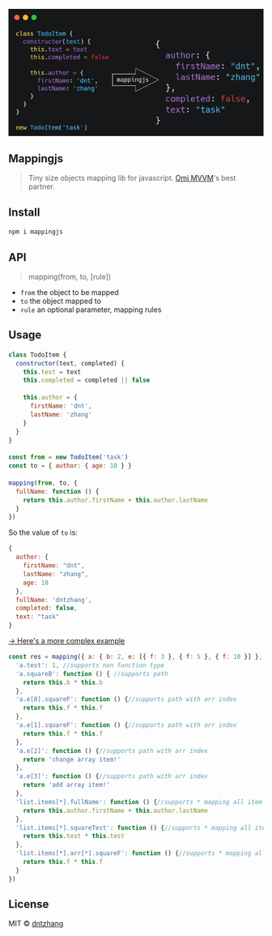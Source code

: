 <p align="center"><img src="../../assets/mappingjs.png" alt="mappingjs" /></p>

## Mappingjs

> Tiny size objects mapping lib for javascript. [Omi MVVM](https://github.com/Tencent/omi/blob/master/tutorial/omi-mvvm.md)'s best partner.

## Install

```js
npm i mappingjs
```

## API

> mapping(from, to, [rule])

* `from` the object to be mapped
* `to` the object mapped to
* `rule` an optional parameter, mapping rules

## Usage

```js
class TodoItem {
  constructor(text, completed) {
    this.text = text
    this.completed = completed || false

    this.author = {
      firstName: 'dnt',
      lastName: 'zhang'
    }
  }
}

const from = new TodoItem('task')
const to = { author: { age: 18 } }

mapping(from, to, {
  fullName: function () {
    return this.author.firstName + this.author.lastName
  }
})
```

So the value of `to` is:

```js
{
  author: {
    firstName: "dnt",
    lastName: "zhang",
    age: 18
  },
  fullName: 'dntzhang',
  completed: false,
  text: "task"
}
```


[→ Here's a more complex example](https://github.com/Tencent/omi/blob/master/packages/mappingjs/test/test.js#L250-L276)

```js
const res = mapping({ a: { b: 2, e: [{ f: 3 }, { f: 5 }, { f: 10 }] }, list: list }, {}, {
  'a.test': 1, //supports non function type
  'a.squareB': function () { //supports path
    return this.b * this.b
  },
  'a.e[0].squareF': function () {//supports path with arr index
    return this.f * this.f
  },
  'a.e[1].squareF': function () {//supports path with arr index
    return this.f * this.f
  },
  'a.e[2]': function () {//supports path with arr index
    return 'change array item!'
  },
  'a.e[3]': function () {//supports path with arr index
    return 'add array item!'
  },
  'list.items[*].fullName': function () {//supports * mapping all item of array
    return this.author.firstName + this.author.lastName
  },
  'list.items[*].squareTest': function () {//supports * mapping all item of array
    return this.test * this.test
  },
  'list.items[*].arr[*].squareF': function () {//supports * mapping all item of array
    return this.f * this.f
  }
})
```

## License

MIT © [dntzhang](https://github.com/dntzhang)